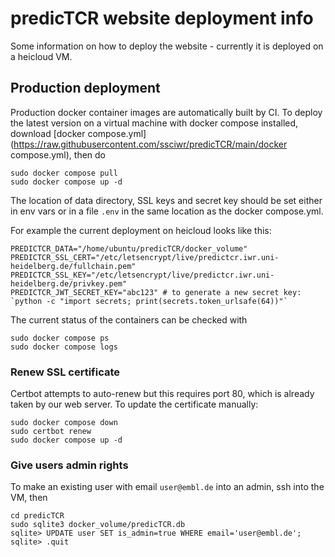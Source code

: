# predicTCR website deployment info

Some information on how to deploy the website - currently it is deployed on a heicloud VM.

## Production deployment

Production docker container images are automatically built by CI.
To deploy the latest version on a virtual machine with docker compose installed,
download [docker compose.yml](https://raw.githubusercontent.com/ssciwr/predicTCR/main/docker compose.yml), then do

```
sudo docker compose pull
sudo docker compose up -d
```

The location of data directory, SSL keys and secret key should be set
either in env vars or in a file `.env` in the same location as the docker compose.yml.

For example the current deployment on heicloud looks like this:

```
PREDICTCR_DATA="/home/ubuntu/predicTCR/docker_volume"
PREDICTCR_SSL_CERT="/etc/letsencrypt/live/predictcr.iwr.uni-heidelberg.de/fullchain.pem"
PREDICTCR_SSL_KEY="/etc/letsencrypt/live/predictcr.iwr.uni-heidelberg.de/privkey.pem"
PREDICTCR_JWT_SECRET_KEY="abc123" # to generate a new secret key: `python -c "import secrets; print(secrets.token_urlsafe(64))"`
```

The current status of the containers can be checked with

```
sudo docker compose ps
sudo docker compose logs
```

### Renew SSL certificate

Certbot attempts to auto-renew but this requires port 80, which is already taken by our web server.
To update the certificate manually:

```
sudo docker compose down
sudo certbot renew
sudo docker compose up -d
```

### Give users admin rights

To make an existing user with email `user@embl.de` into an admin, ssh into the VM, then

```
cd predicTCR
sudo sqlite3 docker_volume/predicTCR.db
sqlite> UPDATE user SET is_admin=true WHERE email='user@embl.de';
sqlite> .quit
```
